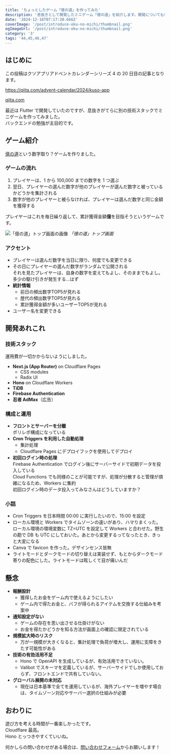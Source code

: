 ```yaml
---
title: 'ちょっとしたゲーム「億の道」を作ってみた'
description: '息抜きとして開発したミニゲーム「億の道」を紹介します。開発についても軽く触れます。'
date: '2024-12-18T07:17:30.666Z'
coverImage: '/post/introduce-oku-no-michi/thumbnail.png'
ogImageUrl: '/post/introduce-oku-no-michi/thumbnail.png'
category: '3'
tags: '44,45,46,47'
---
```


## はじめに

この投稿はクソアプリアドベントカレンダーシリーズ 4 の 20 日目の記事となります。

https://qiita.com/advent-calendar/2024/kuso-app

[qiita.com](https://qiita.com/advent-calendar/2024/kuso-app#:~:text=28-,Series%204,-Sun)

最近は Flutter で開発していたのですが、息抜きがてらに別の技術スタックでミニゲームを作ってみました。  
バックエンドの勉強が主目的です。

## ゲーム紹介

[億の道](https://number-riches.pages.dev/intro)という数字取り？ゲームを作りました。

### ゲームの流れ

1. プレイヤーは、1 から 100,000 までの数字を 1 つ選ぶ
2. 翌日、プレイヤーの選んだ数字が他のプレイヤーが選んだ数字と被っているかどうかを集計される
3. 数字が他のプレイヤーと被らなければ、プレイヤーは選んだ数字と同じ金額を獲得する

プレイヤーはこれを毎日繰り返して、累計獲得金額**億**を目指そうというゲームです。

![「億の道」トップ画面の画像](/post/introduce-oku-no-michi/1.png)
_「億の道」トップ画面_

### アクセント

- プレイヤーは選んだ数字を当日に限り、何度でも変更できる
- その日にプレイヤーの選んだ数字がランダムで公開される  
  それを見たプレイヤーは、自身の数字を変えてもよし、そのままでもよし。多少の駆け引きが発生する…はず
- **統計情報**  
  - 前日の頻出数字TOP5が見れる
  - 歴代の頻出数字TOP5が見れる
  - 累計獲得金額が多いユーザーTOP5が見れる
- ユーザー名を変更できる

## 開発あれこれ

### 技術スタック

運用費が一切かからないようにしました。

- **Next.js (App Router)** on Cloudflare Pages  
  - CSS modules  
  - Radix UI
- **Hono** on Cloudflare Workers
- **TiDB**
- **Firebase Authentication**
- **忍者 AdMax**（広告）

### 構成と運用

- **フロントとサーバーを分離**  
  ポリレポ構成になっている
- **Cron Triggers を利用した自動処理**  
  - 集計処理  
  - Cloudflare Pages にデプロイフックを使用してデプロイ
- **初回ログイン時の処理**  
  Firebase Authentication でログイン後にサーバーサイドで初期データを投入している  
  Cloud Functions でも同様のことが可能ですが、処理が分散すると管理が煩雑になるため、Workers に集約  
  初回ログイン時のデータ投入ってみなさんはどうしていますか？

### 小話

- Cron Triggers を日本時間 00:00 に実行したいので、15:00 を設定
- ローカル環境と Workers でタイムゾーンの違いがあり、ハマりまくった。ローカル環境の環境変数に TZ=UTC を設定して Workers と合わせた。野生の勘で DB も UTC にしておいた。あとから変更するってなったとき、きっと大変になる
- Canva で favicon を作った。デザインセンス皆無
- ライトモードとダークモードの切り替えは実装せず、もとからダークモード寄りの配色にした。ライトモードは眩しくて目が痛いんだ

## 懸念

- **報酬設計**  
  - 獲得したお金をゲーム内で使えるようにしたい  
  - ゲーム内で得たお金と、バフが得られるアイテムを交換する仕組みを考案中
- **通知設定がない**  
  - ゲームの存在を思い出させる仕掛けがない  
  - お金を得たかどうかを知る方法が画面上の確認に限定されている
- **規模拡大時のリスク**  
  - 万が一規模が大きくなると、集計処理で負荷が増大し、運用に支障をきたす可能性がある
- **技術の有効活用不足**  
  - Hono で OpenAPI を生成しているが、有効活用できていない。  
  - Valibot でスキーマを定義しているが、サーバーサイドでしか使用しておらず、フロントエンドで共有していない。
- **グローバル展開の未対応**  
  - 現在は日本基準で全てを運用しているが、海外プレイヤーを増やす場合は、タイムゾーン対応やサーバー選択の仕組みが必要

## おわりに

遊び方を考える時間が一番楽しかったです。  
Cloudflare 最高。  
Hono とっつきやすくていいね。  

何かしらの問い合わせがある場合は、[問い合わせフォーム](https://docs.google.com/forms/d/e/1FAIpQLScZxBtUpLG4CHjRMi-po6nwKihIdiZcwQtszZ6H__ly4gUjSA/viewform)からお願いします！
